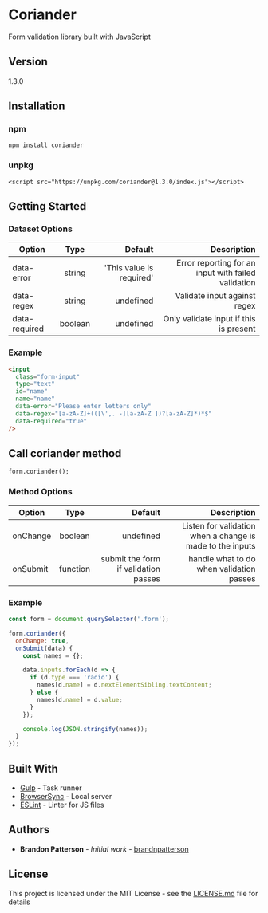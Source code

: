 <style>
table {
  display: table !important;
}
</style>

# Coriander

Form validation library built with JavaScript

## Version

1.3.0

## Installation

### npm

`npm install coriander`

### unpkg

`<script src="https://unpkg.com/coriander@1.3.0/index.js"></script>`

## Getting Started

### Dataset Options

| Option        |  Type   |                  Default |                                         Description |
| ------------- | :-----: | -----------------------: | --------------------------------------------------: |
| data-error    | string  | 'This value is required' | Error reporting for an input with failed validation |
| data-regex    | string  |                undefined |                        Validate input against regex |
| data-required | boolean |                undefined |              Only validate input if this is present |

### Example

```html
<input
  class="form-input"
  type="text"
  id="name"
  name="name"
  data-error="Please enter letters only"
  data-regex="[a-zA-Z]+(([\',. -][a-zA-Z ])?[a-zA-Z]*)*$"
  data-required="true"
/>
```

## Call coriander method

```
form.coriander();
```

### Method Options

| Option   |   Type   |                              Default |                                               Description |
| -------- | :------: | -----------------------------------: | --------------------------------------------------------: |
| onChange | boolean  |                            undefined | Listen for validation when a change is made to the inputs |
| onSubmit | function | submit the form if validation passes |                  handle what to do when validation passes |

### Example

```javascript
const form = document.querySelector('.form');

form.coriander({
  onChange: true,
  onSubmit(data) {
    const names = {};

    data.inputs.forEach(d => {
      if (d.type === 'radio') {
        names[d.name] = d.nextElementSibling.textContent;
      } else {
        names[d.name] = d.value;
      }
    });

    console.log(JSON.stringify(names));
  }
});
```

## Built With

- [Gulp](https://gulpjs.com/) - Task runner
- [BrowserSync](https://browsersync.io/) - Local server
- [ESLint](https://eslint.org/) - Linter for JS files

## Authors

- **Brandon Patterson** - _Initial work_ - [brandnpatterson](https://github.com/brandnpatterson)

## License

This project is licensed under the MIT License - see the [LICENSE.md](LICENSE.md) file for details
